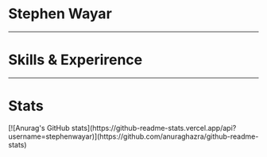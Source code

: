<h1>Stephen Wayar</h1>
<hr>
<h1>Skills & Experirence</h1>

<hr>
<h1>Stats</h1>
[![Anurag's GitHub stats](https://github-readme-stats.vercel.app/api?username=stephenwayar)](https://github.com/anuraghazra/github-readme-stats)


